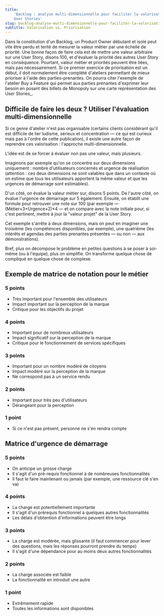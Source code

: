 ```yaml
---
title:
    'Backlog : analyse multi-dimensionnelle pour faciliter la valorisation des
    User Stories'
slug: backlog-analyse-multi-dimensionnelle-pour-faciliter-la-valorisation-des-us
subtitle: Valorisation vs. Priorisation
---
```


Dans la constitution d'un <span lang="en">Backlog</span>, un
<span lang="en">Product Owner</span> débutant et isolé peut vite être perdu et
tenté de mesurer la valeur métier par une échelle de priorité. Une bonne façon
de faire cela est de mettre une valeur arbitraire sur une <span lang="en">User
Story</span>, disons 100, et d'évaluer la priorité des autres
<span lang="en">User Story</span> en conséquence. Pourtant, valeur métier et
priorités peuvent être liées, mais pas nécessairement. Si ce premier exercice de
priorisation est un début, il doit normalement être complété d'ateliers
permettant de mieux prioriser à l'aide des parties-prenantes. On pourra citer
l'exemple de l'atelier <span lang="en">Buy a Feature</span> qui permet aux
parties prenantes d'exprimer leur besoin en posant des billets de Monopoly sur
une carte représentation des <span lang="en">User Stories\_.

## Difficile de faire les deux ? Utiliser l'évaluation multi-dimensionnelle

Si ce genre d'atelier n'est pas organisable (certains clients considérant qu'il
est difficile de lier ludisme, sérieux et concentration — ce qui est curieux
mais pas à l'ordre de cette publication), il existe une autre façon de reprendre
ces valorisation : l'approche multi-dimensionnelle.

L'idée est de se forcer à évaluer non pas une valeur, mais plusieurs.

Imaginons par exemple qu'on se concentre sur deux dimensions uniquement : nombre
d'utilisateurs concernés et urgence de réalisation (attention : ces deux
dimensions ne sont valables que dans un contexte où on estime que tous les
utilisateurs apportent la même valeur et que les urgences de démarrage sont
estimables).

D'un côté, on évalue la valeur métier sur, disons 5 points. De l'autre côté, on
évalue l'urgence de démarrage sur 5 également. Ensuite, on établit une formule
pour retrouver une note sur 100 (par exemple —
(Métier&times;3+Urgence&times;2)&times;4 — et on compare avec la note initiale
pour, si c'est pertinent, mettre à jour la "valeur projet" de la
<span lang="en">User Story</span>.

Cet exemple s'arrête à deux dimensions, mais on peut en imaginer une troisième
(les compétences disponibles, par exemple), une quatrième (les intérêts et
agendas des parties prenantes présentes — ou non — aux démonstrations).

Bref, plus on décompose le problème en petites questions à se poser à soi-même
(ou à l'équipe), plus on simplifie. On transforme quelque chose de compliqué en
quelque chose de complexe.

## Exemple de matrice de notation pour le métier

### 5 points

-   Très important pour l'ensemble des utilisateurs
-   Impact important sur la perception de la marque
-   Critique pour les objectifs du projet

### 4 points

-   Important pour de nombreux utilisateurs
-   Impact significatif sur la perception de la marque
-   Critique pour le fonctionnement de services spécifiques

### 3 points

-   Important pour un nombre modéré de citoyens
-   Impact modéré sur la perception de la marque
-   Ne correspond pas à un service rendu

### 2 points

-   Important pour très peu d'utilisateurs
-   Dérangeant pour la perception

### 1 point

-   Si ce n'est pas présent, personne ne s'en rendra compte

## Matrice d'urgence de démarrage

### 5 points

-   On anticipe un grosse charge
-   Il s'agit d'un pré-requis fonctionnel à de nombreuses fonctionnalités
-   Il faut le faire maintenant ou jamais (par exemple, une ressource clé s'en
    va)

### 4 points

-   La charge est potentiellement importante
-   Il s'agit d'un prérequis fonctionnel à quelques autres fonctionnalités
-   Les délais d'obtention d'informations peuvent être longs

### 3 points

-   La charge est modérée, mais glissante (il faut commencer pour lever des
    questions, mais les réponses pourront prendre du temps)
-   Il s'agit d'une dépendance pour au moins deux autres fonctionnalités

### 2 points

-   La charge associée est faible
-   La fonctionnalité en introduit une autre

### 1 point

-   Extrêmement rapide
-   Toutes les informations sont disponibles
